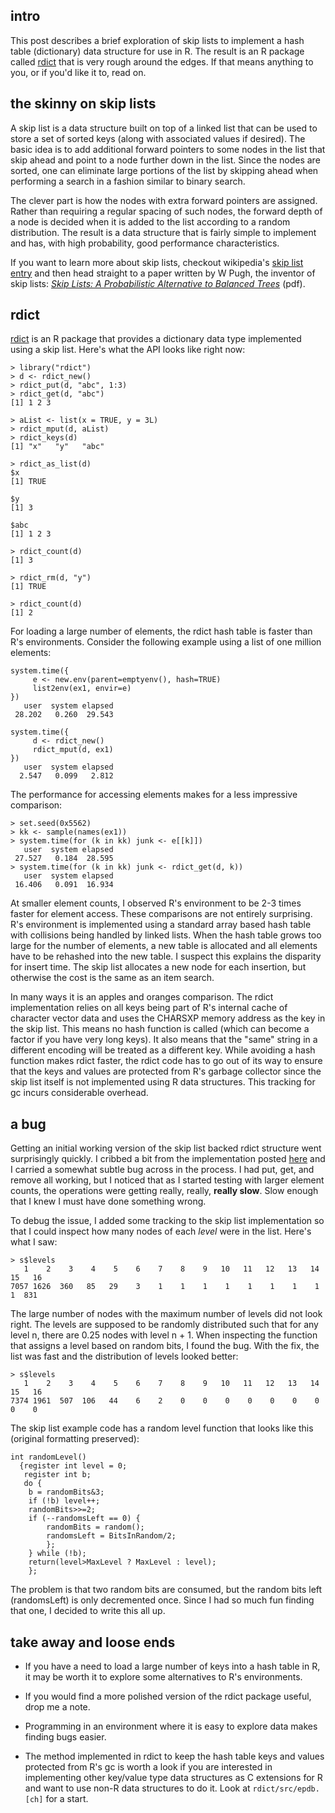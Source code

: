 ## intro ##

This post describes a brief exploration of skip lists to implement a
hash table (dictionary) data structure for use in R.  The result is an
R package called [rdict][] that is very rough around the edges.  If
that means anything to you, or if you'd like it to, read on.

[rdict]: http://github.com/seth/rdict

## the skinny on skip lists ##

A skip list is a data structure built on top of a linked list that can
be used to store a set of sorted keys (along with associated values if
desired).  The basic idea is to add additional forward pointers to
some nodes in the list that skip ahead and point to a node further
down in the list.  Since the nodes are sorted, one can eliminate large
portions of the list by skipping ahead when performing a search in a
fashion similar to binary search.

The clever part is how the nodes with extra forward pointers are
assigned.  Rather than requiring a regular spacing of such nodes, the
forward depth of a node is decided when it is added to the list
according to a random distribution.  The result is a data structure
that is fairly simple to implement and has, with high probability,
good performance characteristics.

If you want to learn more about skip lists, checkout wikipedia's [skip
list entry][1] and then head straight to a paper written by W Pugh,
the inventor of skip lists: [_Skip Lists: A Probabilistic Alternative
to Balanced Trees_][2] (pdf).

[1]: http://en.wikipedia.org/wiki/Skip_list
[2]: http://citeseerx.ist.psu.edu/viewdoc/download?doi=10.1.1.85.9211&rep=rep1&type=pdf

## rdict ##

[rdict][] is an R package that provides a dictionary data type
implemented using a skip list.  Here's what the API looks like right
now:
    
    > library("rdict")
    > d <- rdict_new()
    > rdict_put(d, "abc", 1:3)
    > rdict_get(d, "abc")
    [1] 1 2 3

    > aList <- list(x = TRUE, y = 3L)
    > rdict_mput(d, aList)
    > rdict_keys(d)
    [1] "x"   "y"   "abc"

    > rdict_as_list(d)
    $x
    [1] TRUE
    
    $y
    [1] 3
    
    $abc
    [1] 1 2 3
    
    > rdict_count(d)
    [1] 3

    > rdict_rm(d, "y")
    [1] TRUE

    > rdict_count(d)
    [1] 2


For loading a large number of elements, the rdict hash table is faster than R's
environments.  Consider the following example using a list of one
million elements:

    system.time({
         e <- new.env(parent=emptyenv(), hash=TRUE)
         list2env(ex1, envir=e)
    })
       user  system elapsed 
     28.202   0.260  29.543 
    
    system.time({
         d <- rdict_new()
         rdict_mput(d, ex1)
    })
       user  system elapsed 
      2.547   0.099   2.812 

The performance for accessing elements makes for a less impressive
comparison:

    > set.seed(0x5562)
    > kk <- sample(names(ex1))
    > system.time(for (k in kk) junk <- e[[k]])
       user  system elapsed 
     27.527   0.184  28.595 
    > system.time(for (k in kk) junk <- rdict_get(d, k))
       user  system elapsed 
     16.406   0.091  16.934 

At smaller element counts, I observed R's environment to be 2-3 times
faster for element access.  These comparisons are not entirely
surprising.  R's environment is implemented using a standard array
based hash table with collisions being handled by linked lists.  When
the hash table grows too large for the number of elements, a new table
is allocated and all elements have to be rehashed into the new table.
I suspect this explains the disparity for insert time.  The skip list
allocates a new node for each insertion, but otherwise the cost is the
same as an item search.

In many ways it is an apples and oranges comparison.  The rdict
implementation relies on all keys being part of R's internal cache of
character vector data and uses the CHARSXP memory address as the key
in the skip list.  This means no hash function is called (which can
become a factor if you have very long keys).  It also means that the
"same" string in a different encoding will be treated as a different
key.  While avoiding a hash function makes rdict faster, the rdict
code has to go out of its way to ensure that the keys and values are
protected from R's garbage collector since the skip list itself is not
implemented using R data structures.  This tracking for gc incurs
considerable overhead.

## a bug ##

Getting an initial working version of the skip list backed rdict
structure went surprisingly quickly.  I cribbed a bit from the
implementation posted [here][slimpl] and I carried a somewhat subtle
bug across in the process.  I had put, get, and remove all working,
but I noticed that as I started testing with larger element counts,
the operations were getting really, really, **really slow**.  Slow
enough that I knew I must have done something wrong.

To debug the issue, I added some tracking to the skip list
implementation so that I could inspect how many nodes of each *level*
were in the list.  Here's what I saw:

    > s$levels
       1    2    3    4    5    6    7    8    9   10   11   12   13   14   15   16 
    7057 1626  360   85   29    3    1    1    1    1    1    1    1    1    1  831 

The large number of nodes with the maximum number of levels did not look
right.  The levels are supposed to be randomly distributed such that
for any level n, there are 0.25 nodes with level n + 1.  When
inspecting the function that assigns a level based on random bits, I
found the bug.  With the fix, the list was fast and the distribution
of levels looked better:

    > s$levels
       1    2    3    4    5    6    7    8    9   10   11   12   13   14   15   16 
    7374 1961  507  106   44    6    2    0    0    0    0    0    0    0    0    0

The skip list example code has a random level function that looks like
this (original formatting preserved):

    int randomLevel()
      {register int level = 0;
       register int b;
       do {
        b = randomBits&3;
        if (!b) level++;
        randomBits>>=2;
        if (--randomsLeft == 0) {
            randomBits = random();
            randomsLeft = BitsInRandom/2;
            };
        } while (!b);
        return(level>MaxLevel ? MaxLevel : level);
        };

The problem is that two random bits are consumed, but the random bits
left (randomsLeft) is only decremented once.  Since I had so much fun
finding that one, I decided to write this all up.

[slimpl]: ftp://ftp.cs.umd.edu/pub/skipLists/skipLists.c

## take away and loose ends ##

- If you have a need to load a large number of keys into a hash table
  in R, it may be worth it to explore some alternatives to R's
  environments.

- If you would find a more polished version of the rdict package
  useful, drop me a note.

- Programming in an environment where it is easy to explore data makes
  finding bugs easier.

- The method implemented in rdict to keep the hash table keys and
  values protected from R's gc is worth a look if you are interested
  in implementing other key/value type data structures as C extensions
  for R and want to use non-R data structures to do it.  Look at
  `rdict/src/epdb.[ch]` for a start.


